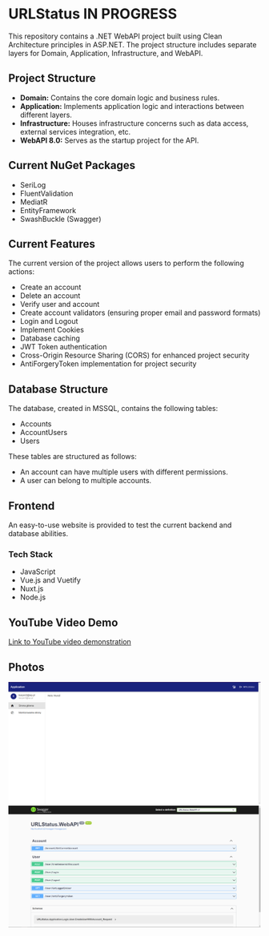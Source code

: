 # URLStatus IN PROGRESS

This repository contains a .NET WebAPI project built using Clean Architecture principles in ASP.NET. The project structure includes separate layers for Domain, Application, Infrastructure, and WebAPI. 

## Project Structure
- **Domain:** Contains the core domain logic and business rules.
- **Application:** Implements application logic and interactions between different layers.
- **Infrastructure:** Houses infrastructure concerns such as data access, external services integration, etc.
- **WebAPI 8.0:** Serves as the startup project for the API.

## Current NuGet Packages
- SeriLog
- FluentValidation
- MediatR
- EntityFramework
- SwashBuckle (Swagger)

## Current Features
The current version of the project allows users to perform the following actions:
- Create an account
- Delete an account
- Verify user and account
- Create account validators (ensuring proper email and password formats)
- Login and Logout
- Implement Cookies
- Database caching
- JWT Token authentication
- Cross-Origin Resource Sharing (CORS) for enhanced project security
- AntiForgeryToken implementation for project security

## Database Structure
The database, created in MSSQL, contains the following tables:
- Accounts
- AccountUsers
- Users

These tables are structured as follows:
- An account can have multiple users with different permissions.
- A user can belong to multiple accounts.

## Frontend
An easy-to-use website is provided to test the current backend and database abilities.

### Tech Stack
- JavaScript
- Vue.js and Vuetify
- Nuxt.js
- Node.js

## YouTube Video Demo
[Link to YouTube video demonstration](https://www.youtube.com/watch?v=VY9EDWgiCeA)  <!-- Replace "#" with the actual YouTube link -->

## Photos
![Screenshot 1](Photos/screenshot1.png)
![Screenshot 2](Photos/screenshot2.png)



